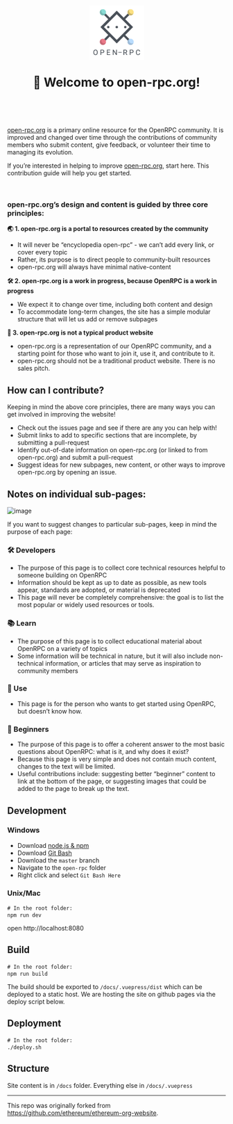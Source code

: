 <h1 align="center" style="margin-top: 1em; margin-bottom: 3em;">
  <p><a href="https://open-rpc.org"><img alt="open-rpc logo" src="./open-rpc-logo.png" alt="open-rpc.org" width="125"></a></p>
  <p>👋 Welcome to open-rpc.org!</p>
</h1>

[open-rpc.org](https://open-rpc.org) is a primary online resource for the OpenRPC community. It is improved and changed over time through the contributions of community members who submit content, give feedback, or volunteer their time to managing its evolution.

If you’re interested in helping to improve [open-rpc.org](https://open-rpc.org), start here. This contribution guide will help you get started.

<br>

### open-rpc.org’s design and content is guided by three core principles:

**🌏 1. open-rpc.org is a portal to resources created by the community**
  - It will never be “encyclopedia open-rpc” - we can’t add every link, or cover every topic
  - Rather, its purpose is to direct people to community-built resources
  - open-rpc.org will always have minimal native-content

**🛠 2. open-rpc.org is a work in progress, because OpenRPC is a work in progress**
  - We expect it to change over time, including both content and design
  - To accommodate long-term changes, the site has a simple modular structure that will let us add or remove subpages

**🧙 3. open-rpc.org is not a typical product website**
  - open-rpc.org is a representation of our OpenRPC community, and a starting point for those who want to join it, use it, and contribute to it.
  - open-rpc.org should not be a traditional product website. There is no sales pitch.

## How can I contribute?

Keeping in mind the above core principles, there are many ways you can get involved in improving the website!

- Check out the issues page and see if there are any you can help with!
- Submit links to add to specific sections that are incomplete, by submitting a pull-request
- Identify out-of-date information on open-rpc.org (or linked to from open-rpc.org) and submit a pull-request
- Suggest ideas for new subpages, new content, or other ways to improve open-rpc.org by opening an issue.


## Notes on individual sub-pages:

![image](https://user-images.githubusercontent.com/364566/61649685-ce579a00-ac66-11e9-8bde-b1e8d5c123c6.png)

If you want to suggest changes to particular sub-pages, keep in mind the purpose of each page:

### 🛠 Developers

- The purpose of this page is to collect core technical resources helpful to someone building on OpenRPC
- Information should be kept as up to date as possible, as new tools appear, standards are adopted, or material is deprecated
- This page will never be completely comprehensive: the goal is to list the most popular or widely used resources or tools.

### 📚 Learn

- The purpose of this page is to collect educational material about OpenRPC on a variety of topics
- Some information will be technical in nature, but it will also include non-technical information, or articles that may serve as inspiration to community members

### 📱 Use

- This page is for the person who wants to get started using OpenRPC, but doesn’t know how.

### 👋 Beginners

- The purpose of this page is to offer a coherent answer to the most basic questions about OpenRPC: what is it, and why does it exist?
- Because this page is very simple and does not contain much content, changes to the text will be limited.
- Useful contributions include: suggesting better “beginner” content to link at the bottom of the page, or suggesting images that could be added to the page to break up the text.



## Development

### Windows
- Download [node.js & npm](https://nodejs.org/en/download/)
- Download [Git Bash](https://git-scm.com/downloads)
- Download the `master` branch
- Navigate to the `open-rpc` folder
- Right click and select `Git Bash Here`

### Unix/Mac
```
# In the root folder:
npm run dev
```
open http://localhost:8080

## Build
```
# In the root folder:
npm run build
```

The build should be exported to `/docs/.vuepress/dist` which can be deployed to a static host. We are hosting the site on github pages via the deploy script below.


## Deployment
```
# In the root folder:
./deploy.sh
```

## Structure
Site content is in `/docs` folder. Everything else in `/docs/.vuepress`

---

This repo was originally forked from https://github.com/ethereum/ethereum-org-website.
